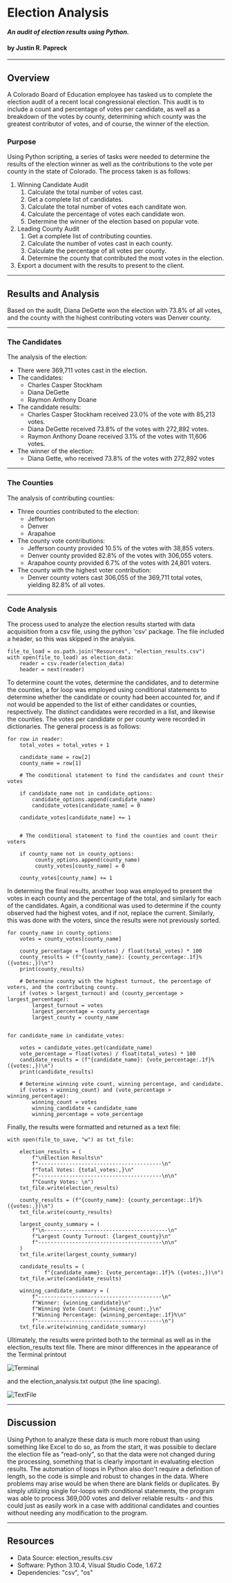 # Election Analysis
***An audit of election results using Python.***
#### by Justin R. Papreck
---

## Overview

A Colorado Board of Education employee has tasked us to complete the election audit of a recent local congressional election. This audit is to include a count and percentage of votes per candidate, as well as a breakdown of the votes by county, determining which county was the greatest contributor of votes, and of course, the winner of the election.  

### Purpose

Using Python scripting, a series of tasks were needed to determine the results of the election winner as well as the contributions to the vote per county in the state of Colorado. The process taken is as follows:
1. Winning Candidate Audit
    1. Calculate the total number of votes cast.
    2. Get a complete list of candidates.
    3. Calculate the total number of votes each canditate won.
    4. Calculate the percentage of votes each candidate won.
    5. Determine the winner of the election based on popular vote.
2. Leading County Audit
    1. Get a complete list of contributing counties.
    2. Calculate the number of votes cast in each county.
    3. Calculate the percentage of all votes per county. 
    4. Determine the county that contributed the most votes in the election.
3. Export a document with the results to present to the client. 

---
## Results and Analysis

Based on the audit, Diana DeGette won the election with 73.8% of all votes, and the county with the highest contributing voters was Denver county. 

---   
### The Candidates
The analysis of the election:
- There were 369,711 votes cast in the election.
- The candidates:
    - Charles Casper Stockham
    - Diana DeGette
    - Raymon Anthony Doane
- The candidate results: 
    - Charles Casper Stockham received 23.0% of the vote with 85,213 votes. 
    - Diana DeGette received 73.8% of the votes with 272,892 votes.
    - Raymon Anthony Doane received 3.1% of the votes with 11,606 votes.
 - The winner of the election:
    - Diana Gette, who received 73.8% of the votes with 272,892 votes
---
### The Counties
The analysis of contributing counties: 
- Three counties contributed to the election: 
    - Jefferson
    - Denver
    - Arapahoe
- The county vote contributions: 
    - Jefferson county provided 10.5% of the votes with 38,855 voters.
    - Denver county provided 82.8% of the votes with 306,055 voters.
    - Arapahoe county provided 6.7% of the votes with 24,801 voters.
- The county with the highest voter contribution: 
    - Denver county voters cast 306,055 of the 369,711 total votes, yielding 82.8% of all votes.  
---
### Code Analysis
  The process used to analyze the election results started with data acquisition from a csv file, using the python 'csv' package. The file included a header, so this was skipped in the analysis. 
  
```
file_to_load = os.path.join("Resources", "election_results.csv")
with open(file_to_load) as election_data:
    reader = csv.reader(election_data)
    header = next(reader)
```
  To determine count the votes, determine the candidates, and to determine the counties, a for loop was employed using conditional statements to determine whether the candidate or county had been accounted for, and if not would be appended to the list of either candidates or counties, respectively. The distinct candidates were recorded in a list, and likewise the counties. The votes per candidate or per county were recorded in dictionaries. The general process is as follows:
  
```
for row in reader:
    total_votes = total_votes + 1
    
    candidate_name = row[2]
    county_name = row[1]

    # The conditional statement to find the candidates and count their votes

    if candidate_name not in candidate_options:  
        candidate_options.append(candidate_name)
        candidate_votes[candidate_name] = 0
    
    candidate_votes[candidate_name] += 1


    # The conditional statement to find the counties and count their voters

    if county_name not in county_options:
         county_options.append(county_name)
         county_votes[county_name] = 0

    county_votes[county_name] += 1
```

In determing the final results, another loop was employed to present the votes in each county and the percentage of the total, and similarly for each of the candidates. Again, a conditional was used to determine if the county observed had the highest votes, and if not, replace the current. Similarly, this was done with the voters, since the results were not previously sorted. 

```
for county_name in county_options:
    votes = county_votes[county_name]

    county_percentage = float(votes) / float(total_votes) * 100
    county_results = (f"{county_name}: {county_percentage:.1f}% ({votes:,})\n")
    print(county_results)

    # Determine county with the highest turnout, the percentage of voters, and the contributing county.
    if (votes > largest_turnout) and (county_percentage > largest_percentage):
        largest_turnout = votes
        largest_percentage = county_percentage
        largest_county = county_name


for candidate_name in candidate_votes:

    votes = candidate_votes.get(candidate_name)
    vote_percentage = float(votes) / float(total_votes) * 100
    candidate_results = (f"{candidate_name}: {vote_percentage:.1f}% ({votes:,})\n")
    print(candidate_results)

    # Determine winning vote count, winning percentage, and candidate.
    if (votes > winning_count) and (vote_percentage > winning_percentage):
        winning_count = votes
        winning_candidate = candidate_name
        winning_percentage = vote_percentage
```
Finally, the results were formatted and returned as a text file: 

```
with open(file_to_save, "w") as txt_file:
    
    election_results = (
        f"\nElection Results\n"
        f"----------------------------------------\n"
        f"Total Votes: {total_votes:,}\n"
        f"----------------------------------------\n\n"
        f"County Votes: \n")
    txt_file.write(election_results)
    
    county_results = (f"{county_name}: {county_percentage:.1f}% ({votes:,})\n")
    txt_file.write(county_results)
    
    largest_county_summary = (
        f"\n----------------------------------------\n"
        f"Largest County Turnout: {largest_county}\n"
        f"----------------------------------------\n\n"
    )
    txt_file.write(largest_county_summary)
    
    candidate_results = (
            f"{candidate_name}: {vote_percentage:.1f}% ({votes:,})\n")
    txt_file.write(candidate_results)
    
    winning_candidate_summary = (
        f"----------------------------------------\n"
        f"Winner: {winning_candidate}\n"
        f"Winning Vote Count: {winning_count:,}\n"
        f"Winning Percentage: {winning_percentage:.1f}%\n"
        f"----------------------------------------\n")
    txt_file.write(winning_candidate_summary)
```

Ultimately, the results were printed both to the terminal as well as in the election_results text file. There are minor differences in the appearance of the Terminal printout

![Terminal](https://user-images.githubusercontent.com/33167541/172964993-a6233f26-07d5-434a-b0b2-e925e3d88135.png)

and the election_analysis.txt output (the line spacing).


![TextFile](https://user-images.githubusercontent.com/33167541/172965383-b753e241-d368-4f27-a52b-2b52ce6aec78.png)

---
## Discussion
Using Python to analyze these data is much more robust than using something like Excel to do so, as from the start, it was possible to declare the election file as "read-only", so that the data were not changed during the processing, something that is clearly important in evaluating election results. The automation of loops in Python also don't require a definition of length, so the code is simple and robust to changes in the data. Where problems may arise would be when there are blank fields or duplicates. 
  By simply utilizing single for-loops with conditional statements, the program was able to process 369,000 votes and deliver reliable results - and this could just as easily work in a case with additional candidates and counties without needing any modification to the program. 

---
## Resources
- Data Source: election_results.csv
- Software: Python 3.10.4, Visual Studio Code, 1.67.2
- Dependencies:  "csv", "os"

